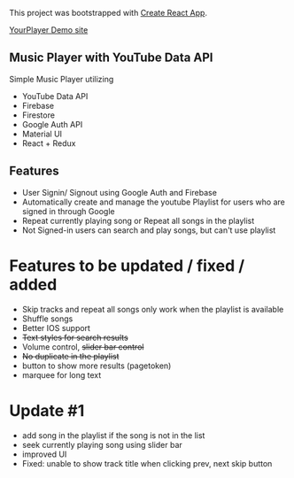 This project was bootstrapped with [Create React App](https://github.com/facebookincubator/create-react-app).

[YourPlayer Demo site](https://yourplayer.herokuapp.com)

## Music Player with YouTube Data API

Simple Music Player utilizing
 - YouTube Data API
 - Firebase
 - Firestore
 - Google Auth API
 - Material UI
 - React + Redux
 

## Features

- User Signin/ Signout using Google Auth and Firebase
- Automatically create and manage the youtube Playlist for users who are signed in through Google
- Repeat currently playing song or Repeat all songs in the playlist
- Not Signed-in users can search and play songs, but can't use playlist

# Features to be updated / fixed / added

- Skip tracks and repeat all songs only work when the playlist is available
- Shuffle songs
- Better IOS support
- ~~Text styles for search results~~
- Volume control, ~~slider bar control~~
- ~~No duplicate in the playlist~~
- button to show more results (pagetoken)
- marquee for long text

# Update #1
- add song in the playlist if the song is not in the list
- seek currently playing song using slider bar
- improved UI
- Fixed: unable to show track title when clicking prev, next skip button
